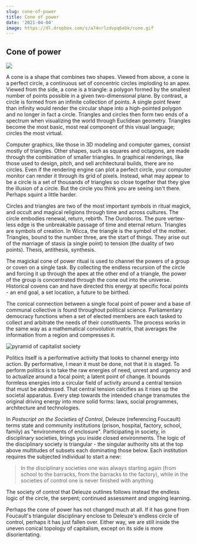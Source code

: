 ```yaml
---
slug: cone-of-power
title: Cone of power
date: '2021-04-04'
image: https://dl.dropbox.com/s/a74nrlzdvpq6obk/cone.gif
---
```


## Cone of power

![](https://i.imgur.com/Co4AF1z.gif)

A cone is a shape that combines two shapes. Viewed from above, a cone is a perfect circle, a continuous set of concentric circles imploding to an apex. Viewed from the side, a cone is a triangle: a polygon formed by the smallest number of points possible in a given two-dimensional plane. By contrast, a circle is formed from an infinite collection of points. A single point fewer than infinity would render the circular shape into a high-pointed polygon and no longer in fact a circle. Triangles and circles then form two ends of a spectrum when visualizing the world through Euclidean geometry. Triangles become the most basic, most real component of this visual language; circles the most virtual.

Computer graphics, like those in 3D modeling and computer games, consist mostly of triangles. Other shapes, such as squares and octagons, are made through the combination of smaller triangles. In graphical renderings, like those used to design, pitch, and sell architectural builds, there are no circles. Even if the rendering engine can plot a perfect circle, your computer monitor can render it through its grid of pixels. Instead, what may appear to be a circle is a set of thousands of triangles so close together that they give the illusion of a circle. But the circle you think you are seeing isn't there. Perhaps squint a little harder.

Circles and triangles are two of the most important symbols in ritual magick, and occult and magical religions through time and across cultures. The circle embodies renewal, return, rebirth. The Ouroboros. The pure vertex-less edge is the unbreakable passage of time and eternal return. Triangles are symbols of creation. In Wicca, the triangle is the symbol of the mother. Triangles, bound to the number three, are the start of things. They arise out of the marriage of stasis (a single point) to tension (the duality of two points). Thesis, antithesis, synthesis.

The magickal cone of power ritual is used to channel the powers of a group or coven on a single task. By collecting the endless recursion of the circle and forcing it up through the apex at the other end of a triangle, the power of the group is concentrated through the cone out into the universe. Historical covens can and have directed this energy at specific focal points - an end goal, a set location, a future to be birthed.

The conical connection between a single focal point of power and a base of communal collective is found throughout political science. Parliamentary democracy functions when a set of elected members are each tasked to collect and arbitrate the needs of their constituents. The process works in the same way as a mathematical convolution matrix, that averages the information from a region and compresses it.

![pyramid of capitalist society](https://upload.wikimedia.org/wikipedia/commons/thumb/2/26/Anti-capitalism_color%E2%80%94_Restored.png/1280px-Anti-capitalism_color%E2%80%94_Restored.png)

Politics itself is a performative activity that looks to channel energy into action. By performative, I mean it must be done, not that it is staged. To perform politics is to take the raw energies of need, unrest and urgency and to actualize around a focal point; a latent point of change. It bounds formless energies into a circular field of activity around a central tension that must be addressed. That central tension calcifies as it rises up the societal apparatus. Every step towards the intended change transmutes the original driving energy into more solid forms: laws, social programmes, architecture and technologies.

In *Postscript on the Societies of Control*, Deleuze (referencing Foucault) terms state and community institutions (prison, hospital, factory, school, family) as "environments of enclosure". Participating in society, in disciplinary societies, brings you inside closed environments. The logic of the disciplinary society is triangular - the singular authority sits at the top above multitudes of subsets each dominating those below. Each institution requires the subjected individual to start a new:

> In the disciplinary societies one was always starting again (from school to the barracks, from the barracks to the factory), while in the societies of control one is never finished with anything

The society of control that Deleuze outlines follows instead the endless logic of the circle, the serpent; continued assessment and ongoing learning.

Perhaps the cone of power has not changed much at all. If it has gone from Foucault's triangular disciplinary enclose to Deleuze's endless circle of control, perhaps it has just fallen over. Either way, we are still inside the uneven conical topology of capitalism, except on its side is more disorientating.
